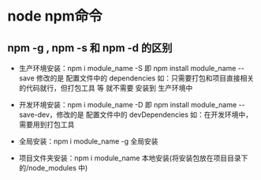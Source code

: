# node npm命令

## npm -g , npm -s 和 npm -d 的区别

+ 生产环境安装：npm i module_name -S 即 npm install module_name --save
修改的是 配置文件中的 dependencies
如：只需要打包和项目直接相关的代码就行，但打包工具 等 就不需要 安装到 生产环境中

+ 开发环境安装：npm i module_name -D 即 npm install module_name --save-dev，修改的是 配置文件中的 devDependencies
如：在开发环境中，需要用到打包工具

+ 全局安装：npm i module_name -g 全局安装

+ 项目文件夹安装：npm i module_name 本地安装(将安装包放在项目目录下的/node_modules 中)
